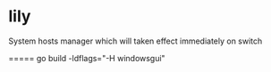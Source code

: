 # lily
System hosts manager which will taken effect immediately on switch

=====
go build -ldflags="-H windowsgui"
